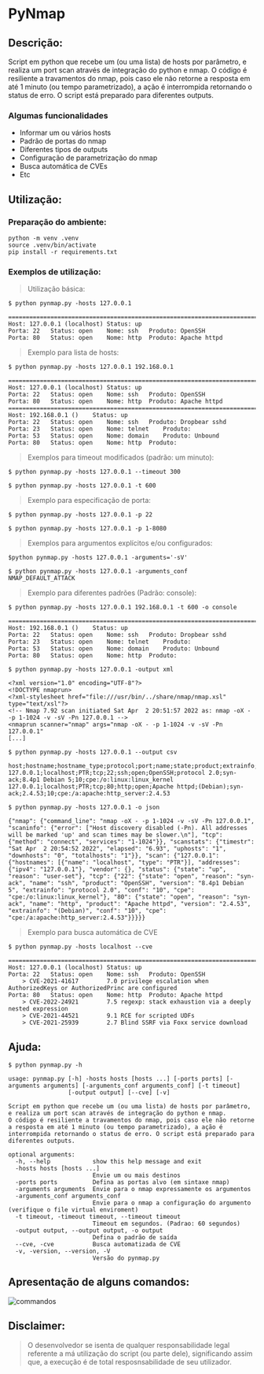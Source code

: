 # PyNmap


## Descrição:
Script em python que recebe um (ou uma lista) de hosts por parâmetro, e realiza um port scan através de integração do python e nmap. O código é resiliente a travamentos do nmap, pois caso ele não retorne a resposta em até 1 minuto (ou tempo parametrizado), a ação é interrompida retornando o status de erro. O script está preparado para diferentes outputs.

### Algumas funcionalidades

* Informar um ou vários hosts
* Padrão de portas do nmap
* Diferentes tipos de outputs
* Configuração de parametrização do nmap
* Busca automática de CVEs
* Etc

## Utilização:

### Preparação do ambiente:

```
python -m venv .venv
source .venv/bin/activate
pip install -r requirements.txt
```


### Exemplos de utilização:

> Utilização básica:

```
$ python pynmap.py -hosts 127.0.0.1

================================================================================
Host: 127.0.0.1 (localhost)	Status: up 
Porta: 22	Status: open	Nome: ssh	Produto: OpenSSH
Porta: 80	Status: open	Nome: http	Produto: Apache httpd
```

> Exemplo para lista de hosts:

```
$ python pynmap.py -hosts 127.0.0.1 192.168.0.1

================================================================================
Host: 127.0.0.1 (localhost)	Status: up 
Porta: 22	Status: open	Nome: ssh	Produto: OpenSSH
Porta: 80	Status: open	Nome: http	Produto: Apache httpd
================================================================================
Host: 192.168.0.1 ()	Status: up 
Porta: 22	Status: open	Nome: ssh	Produto: Dropbear sshd
Porta: 23	Status: open	Nome: telnet	Produto: 
Porta: 53	Status: open	Nome: domain	Produto: Unbound
Porta: 80	Status: open	Nome: http	Produto: 
```


> Exemplos para timeout modificados (padrão: um minuto):

```
$ python pynmap.py -hosts 127.0.0.1 --timeout 300

$ python pynmap.py -hosts 127.0.0.1 -t 600
```


> Exemplo para especificação de porta:

```
$ python pynmap.py -hosts 127.0.0.1 -p 22

$ python pynmap.py -hosts 127.0.0.1 -p 1-8080
```


> Exemplos para argumentos explícitos e/ou configurados:

```
$python pynmap.py -hosts 127.0.0.1 -arguments='-sV'

$ python pynmap.py -hosts 127.0.0.1 -arguments_conf NMAP_DEFAULT_ATTACK
```


> Exemplo para diferentes padrões (Padrão: console):

```
$ python pynmap.py -hosts 127.0.0.1 192.168.0.1 -t 600 -o console

================================================================================
Host: 192.168.0.1 ()	Status: up 
Porta: 22	Status: open	Nome: ssh	Produto: Dropbear sshd
Porta: 23	Status: open	Nome: telnet	Produto: 
Porta: 53	Status: open	Nome: domain	Produto: Unbound
Porta: 80	Status: open	Nome: http	Produto: 
```

```
$ python pynmap.py -hosts 127.0.0.1 -output xml

<?xml version="1.0" encoding="UTF-8"?>
<!DOCTYPE nmaprun>
<?xml-stylesheet href="file:///usr/bin/../share/nmap/nmap.xsl" type="text/xsl"?>
<!-- Nmap 7.92 scan initiated Sat Apr  2 20:51:57 2022 as: nmap -oX - -p 1-1024 -v -sV -Pn 127.0.0.1 -->
<nmaprun scanner="nmap" args="nmap -oX - -p 1-1024 -v -sV -Pn 127.0.0.1" 
[...]
```

```
$ python pynmap.py -hosts 127.0.0.1 --output csv

host;hostname;hostname_type;protocol;port;name;state;product;extrainfo;reason;version;conf;cpe
127.0.0.1;localhost;PTR;tcp;22;ssh;open;OpenSSH;protocol 2.0;syn-ack;8.4p1 Debian 5;10;cpe:/o:linux:linux_kernel
127.0.0.1;localhost;PTR;tcp;80;http;open;Apache httpd;(Debian);syn-ack;2.4.53;10;cpe:/a:apache:http_server:2.4.53
```

```
$ python pynmap.py -hosts 127.0.0.1 -o json

{"nmap": {"command_line": "nmap -oX - -p 1-1024 -v -sV -Pn 127.0.0.1", "scaninfo": {"error": ["Host discovery disabled (-Pn). All addresses will be marked 'up' and scan times may be slower.\n"], "tcp": {"method": "connect", "services": "1-1024"}}, "scanstats": {"timestr": "Sat Apr  2 20:54:52 2022", "elapsed": "6.93", "uphosts": "1", "downhosts": "0", "totalhosts": "1"}}, "scan": {"127.0.0.1": {"hostnames": [{"name": "localhost", "type": "PTR"}], "addresses": {"ipv4": "127.0.0.1"}, "vendor": {}, "status": {"state": "up", "reason": "user-set"}, "tcp": {"22": {"state": "open", "reason": "syn-ack", "name": "ssh", "product": "OpenSSH", "version": "8.4p1 Debian 5", "extrainfo": "protocol 2.0", "conf": "10", "cpe": "cpe:/o:linux:linux_kernel"}, "80": {"state": "open", "reason": "syn-ack", "name": "http", "product": "Apache httpd", "version": "2.4.53", "extrainfo": "(Debian)", "conf": "10", "cpe": "cpe:/a:apache:http_server:2.4.53"}}}}}
```


> Exemplo para busca automática de CVE

```
$ python pynmap.py -hosts localhost --cve

================================================================================
Host: 127.0.0.1 (localhost)	Status: up 
Porta: 22	Status: open	Nome: ssh	Produto: OpenSSH
	> CVE-2021-41617    	7.0	privilege escalation when AuthorizedKeys or AuthorizedPrinc are configured
Porta: 80	Status: open	Nome: http	Produto: Apache httpd
	> CVE-2022-24921    	7.5	regexp: stack exhaustion via a deeply nested expression
	> CVE-2021-44521    	9.1	RCE for scripted UDFs
	> CVE-2021-25939    	2.7	Blind SSRF via Foxx service download
```


## Ajuda:

```
$ python pynmap.py -h

usage: pynmap.py [-h] -hosts hosts [hosts ...] [-ports ports] [-arguments arguments] [-arguments_conf arguments_conf] [-t timeout]
                 [-output output] [--cve] [-v]

Script em python que recebe um (ou uma lista) de hosts por parâmetro, e realiza um port scan através de integração do python e nmap.
O código é resiliente a travamentos do nmap, pois caso ele não retorne a resposta em até 1 minuto (ou tempo parametrizado), a ação é
interrompida retornando o status de erro. O script está preparado para diferentes outputs.

optional arguments:
  -h, --help            show this help message and exit
  -hosts hosts [hosts ...]
                        Envie um ou mais destinos
  -ports ports          Defina as portas alvo (em sintaxe nmap)
  -arguments arguments  Envie para o nmap expressamente os argumentos
  -arguments_conf arguments_conf
                        Envie para o nmap a configuração do argumento (verifique o file virtual enviroment)
  -t timeout, -timeout timeout, --timeout timeout
                        Timeout em segundos. (Padrao: 60 segundos)
  -output output, --output output, -o output
                        Defina o padrão de saída
  --cve, -cve           Busca automatizada de CVE
  -v, -version, --version, -V
                        Versão do pynmap.py
```                        


## Apresentação de alguns comandos:

![commandos](commands.gif)


## Disclaimer:

> O desenvolvedor se isenta de qualquer responsabilidade legal referente a má utilização do script (ou parte dele), significando assim que, a execução é de total resposnsabilidade de seu utilizador.
